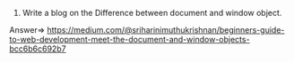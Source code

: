 1. Write a blog on the Difference between document and window object.
   
Answer=> https://medium.com/@sriharinimuthukrishnan/beginners-guide-to-web-development-meet-the-document-and-window-objects-bcc6b6c692b7